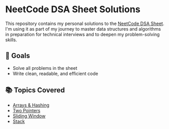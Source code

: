 # NeetCode DSA Sheet Solutions

This repository contains my personal solutions to the [NeetCode DSA Sheet](https://neetcode.io/). I'm using it as part of my journey to master data structures and algorithms in preparation for technical interviews and to deepen my problem-solving skills.

## 🚀 Goals
- Solve all problems in the sheet
- Write clean, readable, and efficient code

## 📚 Topics Covered
- [Arrays & Hashing](/arrays%20&%20hashing/arrays_and_hashing.md)
- [Two Pointers](/two%20pointers/two_pointers.md)
- [Sliding Window](/sliding_window/sliding_window.md)
- [Stack](/stack/stack.md)
